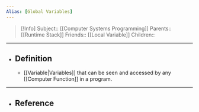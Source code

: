 ```yaml
---
Alias: [Global Variables]
---
```

> [!Info]
> Subject:: [[Computer Systems Programming]]
> Parents:: [[Runtime Stack]]
> Friends:: [[Local Variable]]
> Children:: 
---
- ## Definition
	- [[Variable|Variables]] that can be seen and accessed by any [[Computer Function]] in a program.
---
- ## Reference
